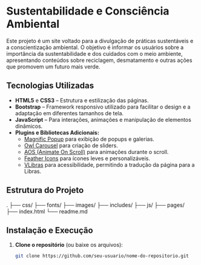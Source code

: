 # Sustentabilidade e Consciência Ambiental

Este projeto é um site voltado para a divulgação de práticas sustentáveis e a conscientização ambiental. O objetivo é informar os usuários sobre a importância da sustentabilidade e dos cuidados com o meio ambiente, apresentando conteúdos sobre reciclagem, desmatamento e outras ações que promovem um futuro mais verde.

## Tecnologias Utilizadas

- **HTML5** e **CSS3** – Estrutura e estilização das páginas.
- **Bootstrap** – Framework responsivo utilizado para facilitar o design e a adaptação em diferentes tamanhos de tela.
- **JavaScript** – Para interações, animações e manipulação de elementos dinâmicos.
- **Plugins e Bibliotecas Adicionais:**
  - [Magnific Popup](https://dimsemenov.com/plugins/magnific-popup/) para exibição de popups e galerias.
  - [Owl Carousel](https://owlcarousel2.github.io/OwlCarousel2/) para criação de sliders.
  - [AOS (Animate On Scroll)](https://michalsnik.github.io/aos/) para animações durante o scroll.
  - [Feather Icons](https://feathericons.com/) para ícones leves e personalizáveis.
  - [VLibras](https://vlibras.gov.br/) para acessibilidade, permitindo a tradução da página para a Libras.

## Estrutura do Projeto

.
├── css/
├── fonts/
├── images/
├── includes/
├── js/
├── pages/
├── index.html
└── readme.md


## Instalação e Execução

1. **Clone o repositório** (ou baixe os arquivos):
   ```bash
   git clone https://github.com/seu-usuario/nome-do-repositorio.git
